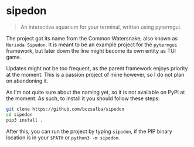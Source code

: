 # sipedon
> An interactive aquarium for your terminal, written using pytermgui.

The project got its name from the Common Watersnake, also known as `Nerioda Sipedon`. It is meant to be an example project for the `pytermgui` framework, but later down the line might become its own entity as TUI game.

Updates might not be too frequent, as the parent framework enjoys priority at the moment. This is a passion project of mine however, so I do not plan on abandoning it.

As I'm not quite sure about the naming yet, so it is not available on PyPI at the moment. As such, to install it you should follow these steps:
```bash
git clone https://github.com/bczsalba/sipedon
cd sipedon
pip3 install .
```

After this, you can run the project by typing `sipedon`, if the PIP binary location is in your `$PATH` or `python3 -m sipedon`.

